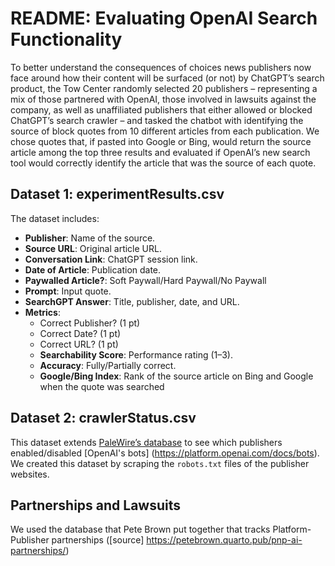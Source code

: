 # README: Evaluating OpenAI Search Functionality

To better understand the consequences of choices news publishers now face around how their content will be surfaced (or not) by ChatGPT’s search product, the Tow Center randomly selected 20 publishers – representing a mix of those partnered with OpenAI, those involved in lawsuits against the company, as well as unaffiliated publishers that either allowed or blocked ChatGPT’s search crawler – and tasked the chatbot with identifying the source of block quotes from 10 different articles from each publication. We chose quotes that, if pasted into Google or Bing, would return the source article among the top three results and evaluated if OpenAI’s new search tool would correctly identify the article that was the source of each quote. 

## Dataset 1: experimentResults.csv
The dataset includes:
- **Publisher**: Name of the source.
- **Source URL**: Original article URL.
- **Conversation Link**: ChatGPT session link.
- **Date of Article**: Publication date.
- **Paywalled Article?**: Soft Paywall/Hard Paywall/No Paywall
- **Prompt**: Input quote.
- **SearchGPT Answer**: Title, publisher, date, and URL.
- **Metrics**:
  - Correct Publisher? (1 pt)
  - Correct Date? (1 pt)
  - Correct URL? (1 pt)
  - **Searchability Score**: Performance rating (1–3).
  - **Accuracy**: Fully/Partially correct.
  - **Google/Bing Index**: Rank of the source article on Bing and Google when the quote was searched
 
## Dataset 2: crawlerStatus.csv
This dataset extends [PaleWire’s database](https://palewi.re/docs/news-homepages/openai-gptbot-robotstxt.html) to see which publishers enabled/disabled [OpenAI's bots] (https://platform.openai.com/docs/bots). We created this dataset by scraping the `robots.txt` files of the publisher websites. 

## Partnerships and Lawsuits
We used the database that Pete Brown put together that tracks Platform-Publisher partnerships ([source] https://petebrown.quarto.pub/pnp-ai-partnerships/)

